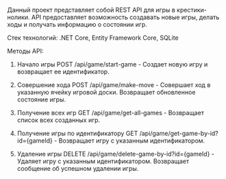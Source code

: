 Данный проект представляет собой REST API для игры в крестики-нолики. API предоставляет возможность создавать новые игры, делать ходы и получать информацию о состоянии игр.

Стек технологий: .NET Core, Entity Framework Core, SQLite

Методы API:

 1) Начало игры
    POST /api/game/start-game - Создает новую игру и возвращает ее идентификатор.

 2) Совершение хода
    POST /api/game/make-move - Совершает ход в указанную ячейку игровой доски. Возвращает обновленное состояние игры.

 3) Получение всех игр
    GET /api/game/get-all-games - Возвращает список всех созданных игр.
    
 4) Получение игры по идентификатору
    GET /api/game/get-game-by-id?id={gameId} - Возвращает игру с указанным идентификатором.

 5) Удаление игры
    DELETE /api/game/delete-game-by-id?id={gameId} - Удаляет игру с указанным идентификатором. Возвращает сообщение об успешном удалении игры.


